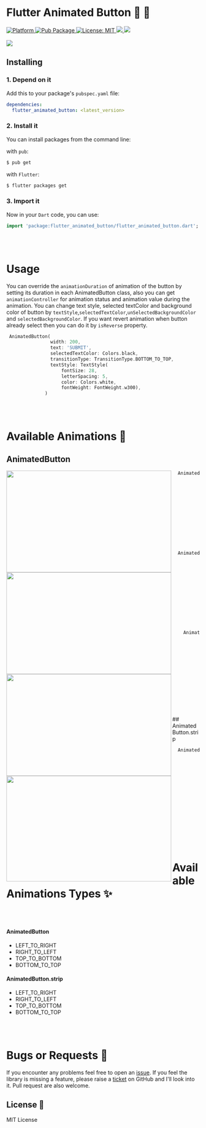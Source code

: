 # Flutter Animated Button :dizzy: :champagne:	 

<div align="left">  
   <a href="https://flutter.io">  
    <img src="https://img.shields.io/badge/plateform-flutter-orange"  
      alt="Platform" />  
  </a>  
   <a href="https://pub.dartlang.org/packages/animated_text_kit">  
    <img src="https://img.shields.io/pub/v/flutter_animated_button"  
      alt="Pub Package" />  
     
   <a href="https://opensource.org/licenses/MIT">  
    <img src="https://img.shields.io/badge/License-MIT-red.svg"  
      alt="License: MIT" />  
  </a>  
   <a href="#">  
    <img src="https://img.shields.io/github/languages/code-size/NikhilVadoliya/FlutterAnimatedButton"/>  
  </a>  
  
   </a>  
   <a href="#">  
    <img src="https://hits.dwyl.com/NikhilVadoliya/FlutterAnimatedButton.svg"/>  
  </a>  
</div><br>  

<img src="https://raw.githubusercontent.com/NikhilVadoliya/FlutterAnimatedButton/main/assets/banner.gif"/>


## Installing

### 1. Depend on it
Add this to your package's `pubspec.yaml` file:

```yaml
dependencies:
  flutter_animated_button: <latest_version>
```

### 2. Install it

You can install packages from the command line:

with `pub`:

```css
$ pub get
```

with `Flutter`:

```css
$ flutter packages get
```

### 3. Import it

Now in your `Dart` code, you can use:

```dart
import 'package:flutter_animated_button/flutter_animated_button.dart';

```
</br>
</br>

# Usage

You can override the `animationDuration` of animation of the button by setting its duration in each AnimatedButton class, also you can get `animationController` for animation status and animation value during the animation. You can change text style, selected  textColor and background color of button by `textStyle`,`selectedTextColor`,`unSelectedBackgroundColor` and `selectedBackgroundColor`. If you want revert animation when button already select then you can do it by `isReverse` property.

```dart
 AnimatedButton(
                width: 200,
                text: 'SUBMIT',
                selectedTextColor: Colors.black,
                transitionType: TransitionType.BOTTOM_TO_TOP,
                textStyle: TextStyle(
                    fontSize: 28,
                    letterSpacing: 5,
                    color: Colors.white,
                    fontWeight: FontWeight.w300),
              )
```

</br>
</br>


# Available **Animations** 	:dizzy:	

## AnimatedButton

<img src="https://github.com/NikhilVadoliya/FlutterAnimatedButton/blob/main/assets/normal_1_min.gif?raw=true" align = "left" height = "265px" width= "430px">

```dart
  AnimatedButton(
              height: 70,
              width: 200,
              text: 'SUBMIT',
              isReverse: true,
              selectedTextColor: Colors.black,
              transitionType: TransitionType.BOTTOM_TO_TOP,
              textStyle: GoogleFonts.nunito(
                  fontSize: 28,
                  letterSpacing: 5,
                  color: Colors.white,
                  fontWeight: FontWeight.w300),
            ),
```
<img src="https://github.com/NikhilVadoliya/FlutterAnimatedButton/blob/dev/assets/border-1-min.gif?raw=true" align = "left" height = "265px" width= "430px">

```dart
  AnimatedButton(
             height: 70,
             width: 200,
             text: 'SUBMIT',
             isReverse: true,
             selectedTextColor: Colors.black,
             transitionType: TransitionType.LEFT_TO_RIGHT,
             textStyle: submitTextStyle,
             unSelectedBackgroundColor: Colors.black,
             borderColor: Colors.white,
             borderRadius: 0,
             borderWidth: 2,
           ),
```
<img src="https://github.com/NikhilVadoliya/FlutterAnimatedButton/blob/dev/assets/rounder_2_min.gif?raw=true" align = "left" height = "265px" width= "430px">

```dart
    AnimatedButton(
              height: 70,
              width: 200,
              text: 'SUBMIT',
              isReverse: true,
              selectedTextColor: Colors.black,
              transitionType: TransitionType.LEFT_TO_RIGHT,
              textStyle: submitTextStyle,
              unSelectedBackgroundColor: Colors.black,
              borderColor: Colors.white,
              borderRadius: 50,
              borderWidth: 2,
            ),
```

</br>
## AnimatedButton.strip

<img src="https://github.com/NikhilVadoliya/FlutterAnimatedButton/blob/main/assets/strip_1_min.gif?raw=true" align = "left" height = "275px" width= "430px">

```dart
  AnimatedButton.strip(
              width: 200,
              height: 70,
              text: 'SUBMIT',
              isReverse: true,
              selectedTextColor: Colors.black,
              transitionType: TransitionType.LEFT_TO_RIGHT,
              selectedBackgroundColor: Colors.white,
              textStyle: GoogleFonts.nunito(
                  fontSize: 28,
                  letterSpacing: 5,
                  color: Colors.white,
                  fontWeight: FontWeight.w300),
            ),
```

</br>
</br>

# Available **Animations** Types :sparkles:	
</br>
</br>

#### AnimatedButton
 - LEFT_TO_RIGHT
 - RIGHT_TO_LEFT
 - TOP_TO_BOTTOM
 - BOTTOM_TO_TOP
 
#### AnimatedButton.strip
 - LEFT_TO_RIGHT
 - RIGHT_TO_LEFT
 - TOP_TO_BOTTOM
 - BOTTOM_TO_TOP
 
 </br>
</br>


# Bugs or Requests :bug:	

If you encounter any problems feel free to open an [issue](https://github.com/NikhilVadoliya/FlutterAnimatedButton/issues/new?template=bug_report.md). If you feel the library is missing a feature, please raise a [ticket](https://github.com/NikhilVadoliya/FlutterAnimatedButton/issues/new?template=feature_request.md) on GitHub and I'll look into it. Pull request are also welcome.

License :closed_lock_with_key:	
----

MIT License
